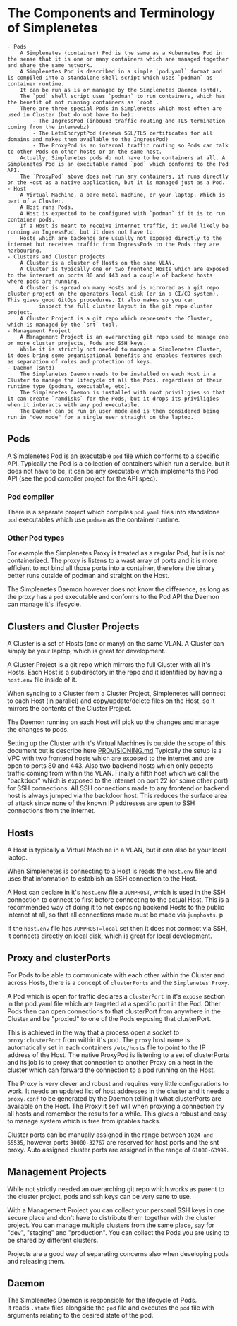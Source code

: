 # The Components and Terminology of Simplenetes

    - Pods
        A Simplenetes (container) Pod is the same as a Kubernetes Pod in the sense that it is one or many containers which are managed together and share the same network.
        A Simplenetes Pod is described in a simple `pod.yaml` format and is compiled into a standalone shell script which uses `podman` as container runtime.
        It can be run as is or managed by the Simplenetes Daemon (sntd).
        The `pod` shell script uses `podman` to run containers, which has the benefit of not running containers as `root`.
        There are three special Pods in Simplenetes which most often are used in Cluster (but do not have to be):
            - The IngressPod (inbound traffic routing and TLS termination coming from the interwebz)
            - The LetsEncryptPod (renews SSL/TLS certificates for all domains and makes them available to the IngressPod)
            - The ProxyPod is an internal traffic routing so Pods can talk to other Pods on other hosts or on the same host.
        Actually, Simplenetes pods do not have to be containers at all. A Simplenetes Pod is an executable named `pod` which conforms to the Pod API.
        The `ProxyPod` above does not run any containers, it runs directly on the Host as a native application, but it is managed just as a Pod.
    - Host
        A Virtual Machine, a bare metal machine, or your laptop. Which is part of a Cluster.
        A Host runs Pods.
        A Host is expected to be configured with `podman` if it is to run container pods.
        If a Host is meant to receive internet traffic, it would likely be running an IngressPod, but it does not have to.
        Hosts which are backends are usually not exposed directly to the internet but receives traffic from IngressPods to the Pods they are harbouring.
    - Clusters and Cluster projects
        A Cluster is a cluster of Hosts on the same VLAN.
        A Cluster is typically one or two frontend Hosts which are exposed to the internet on ports 80 and 443 and a couple of backend hosts where pods are running.
        A Cluster is spread on many Hosts and is mirrored as a git repo cluster project on the operators local disk (or in a CI/CD system). This gives good GitOps procedures. It also makes so you can
              inspect the full cluster layout in the git repo cluster project.
        A Cluster Project is a git repo which represents the Cluster, which is managed by the `snt` tool.
    - Management Project
        A Management Project is an overarching git repo used to manage one or more cluster projects, Pods and SSH keys.
        While it is strictly not needed to manage a Simplenetes Cluster, it does bring some organisational benefits and enables features such as separation of roles and protection of keys.
    - Daemon (sntd)
        The Simplenetes Daemon needs to be installed on each Host in a Cluster to manage the lifecycle of all the Pods, regardless of their runtime type (podman, executable, etc).
        The Simplenetes Daemon is installed with root priviligies so that it can create `ramdisks` for the Pods, but it drops its priviligies when it interacts with any pod executable.
        The Daemon can be run in user mode and is then considered being run in "dev mode" for a single user straight on the laptop.

## Pods
A Simplenetes Pod is an executable `pod` file which conforms to a specific API. Typically the Pod is a collection of containers which run a service, but it does not have to be, it can be any executable which implements the Pod API (see the pod compiler project for the API spec).

### Pod compiler
There is a separate project which compiles `pod.yaml` files into standalone `pod` executables which use `podman` as the container runtime.

### Other Pod types
For example the Simplenetes Proxy is treated as a regular Pod, but is is not containerized. The proxy is listens to a wast array of ports and it is more efficient to not bind all those ports into a container, therefore the binary better runs outside of podman and straight on the Host.

The Simplenetes Daemon however does not know the difference, as long as the proxy has a `pod` executable and conforms to the Pod API the Daemon can manage it's lifecycle.

## Clusters and Cluster Projects
A Cluster is a set of Hosts (one or many) on the same VLAN. A Cluster can simply be your laptop, which is great for development.

A Cluster Project is a git repo which mirrors the full Cluster with all it's Hosts. Each Host is a subdirectory in the repo and it identified by having a `host.env` file inside of it.

When syncing to a Cluster from a Cluster Project, Simplenetes will connect to each Host (in parallel) and copy/update/delete files on the Host, so it mirrors the contents of the Cluster Project.

The Daemon running on each Host will pick up the changes and manage the changes to pods.

Setting up the Cluster with it's Virtual Machines is outside the scope of this document but is describe here [PROVISIONING.md](PROVISIONING.md)
Typically the setup is a VPC with two frontend hosts which are exposed to the internet and are open to ports 80 and 443. Also two backend hosts which only accepts traffic coming from within the VLAN. Finally a fifth host which we call the "backdoor" which is exposed to the internet on port 22 (or some other port) for SSH connections. All SSH connections made to any frontend or backend host is always jumped via the backdoor host. This reduces the surface area of attack since none of the known IP addresses are open to SSH connections from the internet.

## Hosts
A Host is typically a Virtual Machine in a VLAN, but it can also be your local laptop.

When Simplenetes is connecting to a Host is reads the `host.env` file and uses that information to establish an SSH connection to the Host.

A Host can declare in it's `host.env` file a `JUMPHOST`, which is used in the SSH connection to connect to first before connecting to the actual Host. This is a recommended way of doing it to not exposing backend Hosts to the public internet at all, so that all connections made must be made via `jumphosts`.
p   

If the `host.env` file has `JUMPHOST=local` set then it does not connect via SSH, it connects directly on local disk, which is great for local development.

## Proxy and clusterPorts
For Pods to be able to communicate with each other within the Cluster and across Hosts, there is a concept of `clusterPorts` and the `Simplenetes Proxy`.

A Pod which is open for traffic declares a `clusterPort` in it's `expose` section in the pod.yaml file which are targeted at a specific port in the Pod.
Other Pods then can open connections to that clusterPort from anywhere in the Cluster and be "proxied" to one of the Pods exposing that clusterPort.

This is achieved in the way that a process open a socket to `proxy:clusterPort` from within it's pod. The `proxy` host name is automatically set in each containers `/etc/hosts` file to point to the IP address of the Host.
The native ProxyPod is listening to a set of clusterPorts and its job is to proxy that connection to another Proxy on a host in the cluster which can forward the connection to a pod running on the Host.

The Proxy is very clever and robust and requires very little configurations to work. It needs an updated list of host addresses in the cluster and it needs a `proxy.conf` to be generated by the Daemon telling it what clusterPorts are available on the Host. The Proxy it self will when proxying a connection try all hosts and remember the results for a while. This gives a robust and easy to manage system which is free from iptables hacks.

Cluster ports can be manually assigned in the range between `1024 and 65535`, however ports `30000-32767` are reserved for host ports and the snt proxy.
Auto assigned cluster ports are assigned in the range of `61000-63999`.

## Management Projects
While not strictly needed an overarching git repo which works as parent to the cluster project, pods and ssh keys can be very sane to use.

With a Management Project you can collect your personal SSH keys in one secure place and don't have to distribute them together with the cluster project.
You can manage multiple clusters from the same place, say for "dev", "staging" and "production".
You can collect the Pods you are using to be shared by different clusters.

Projects are a good way of separating concerns also when developing pods and releasing them.

## Daemon
The Simplenetes Daemon is responsible for the lifecycle of Pods.  
It reads `.state` files alongside the `pod` file and executes the `pod` file with arguments relating to the desired state of the pod.
